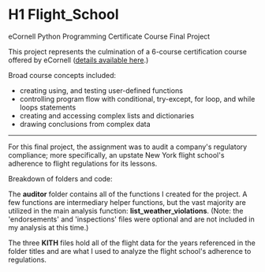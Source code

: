 # H1 Flight_School
eCornell Python Programming Certificate Course Final Project

This project represents the culmination of a 6-course certification course offered by eCornell ([details available here](https://ecornell.cornell.edu/certificates/technology/python-programming/).)

Broad course concepts included:
- creating using, and testing user-defined functions
- controlling program flow with conditional, try-except, for loop, and while loops statements
- creating and accessing complex lists and dictionaries
- drawing conclusions from complex data
-------------------------------------------------------------------------------------------------------------------------------------------------------------------------
For this final project, the assignment was to audit a company's regulatory compliance; more specifically, an upstate New York flight school's adherence to flight regulations for its lessons. 

Breakdown of folders and code:

The **auditor** folder contains all of the functions I created for the project. A few functions are intermediary helper functions, but the vast majority are utilized in the main analysis function: **list_weather_violations**. (Note: the 'endorsements' and 'inspections' files were optional and are not included in my analysis at this time.)

The three **KITH** files hold all of the flight data for the years referenced in the folder titles and are what I used to analyze the flight school's adherence to regulations. 

